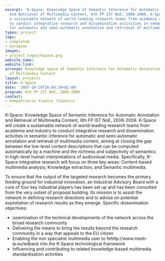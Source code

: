 ```yaml
---
excerpt: 'K-Space: Knowledge Space of Semantic Inference for Automatic Annotation
  and Retrieval of Multimedia Content, 6th FP IST NoE, 2006-2008. K-Space will create
  a sustainable network of world-leading research teams from academia and industry
  to conduct integrative research and dissemination activities in semantic inference
  for automatic and semi-automatic annotation and retrieval of multimedia content'
types: project
tags:
- completed
- european
images:
- project_logos/kspace.png
website_name:
website_link:
acronym: Knowledge Space of Semantic Inference for Automatic Annotation and Retrieval
  of Multimedia Content
layout: projects
title: K-Space
date: '2007-10-29T16:04:39+02:00'
program: 6th FP IST NoE, 2006-2008
contact: 
- Kompatsiaris Yiannis (Ioannis)
---
```

<p>K-Space: Knowledge Space of Semantic Inference for Automatic Annotation and Retrieval of Multimedia Content, 6th FP IST NoE, 2006-2008. K-Space will create a sustainable network of world-leading research teams from academia and industry to conduct integrative research and dissemination activities in semantic inference for automatic and semi-automatic annotation and retrieval of multimedia content, aiming at closing the gap between the low-level content descriptions that can be computed automatically by a machine and the richness and subjectivity of semantics in high-level human interpretations of audiovisual media. Specifically, K-Space integrative research will focus on three key areas: Content-based multimedia analysis; Knowledge extraction; and Semantic multimedia.</p>
<p>To ensure that the output of the targeted research becomes the primary feeding ground for industrial innovation, an Industrial Advisory Board with a core of four key industrial players has been set up and has been consulted from the very outset of proposal building. Its mission is to assist the network in defining research directions and to advise on potential exploitation of research results as they emerge. Specific dissemination objectives:</p>
<ul>
	<li>issemination of the technical developments of the network across the broad research community</li>
	<li>Delivering the means to bring the results beyond the research community in a way that appeals to the EU citizen</li>
	<li>Enabling the non specialist multimedia user to fehttp://www.mesh-ip.eu/edback into the K-Space technological framework</li>
	<li>Influencing and contributing to related knowledge-based multimedia standardisation activities</li>
</ul>
